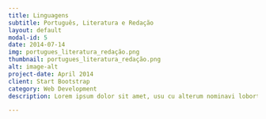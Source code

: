 ```yaml
---
title: Linguagens 
subtitle: Português, Literatura e Redação
layout: default
modal-id: 5
date: 2014-07-14
img: portugues_literatura_redação.png
thumbnail: portugues_literatura_redação.png
alt: image-alt
project-date: April 2014
client: Start Bootstrap
category: Web Development
description: Lorem ipsum dolor sit amet, usu cu alterum nominavi lobortis. At duo novum diceret. Tantas apeirian vix et, usu sanctus postulant inciderint ut, populo diceret necessitatibus in vim. Cu eum dicam feugiat noluisse.

---
```

